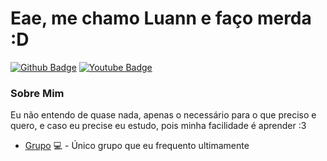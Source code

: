 
# Eae, me chamo Luann e faço merda :D

[![Github Badge](https://img.shields.io/badge/-Github-000?style=flat-square&logo=Github&logoColor=white&link=https://github.com/fagnerpsantos)](https://github.com/fagnerpsantos)
[![Youtube Badge](https://img.shields.io/badge/-YouTube-ff0000?style=flat-square&labelColor=ff0000&logo=youtube&logoColor=white&link=https://www.youtube.com/channel/UCZBLXRvQKUzCbR9ldePl7EQ)](https://www.youtube.com/channel/UCZBLXRvQKUzCbR9ldePl7EQ)

### Sobre Mim
Eu não entendo de quase nada, apenas o necessário para o que preciso e quero, e  caso eu precise eu estudo, pois minha facilidade é aprender  :3

- [Grupo](https://discord.gg/QnGDmU3men) 💻 - Único grupo que eu frequento ultimamente 
